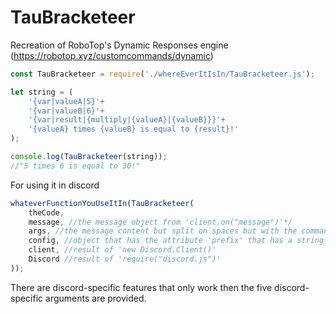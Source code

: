 # TauBracketeer
Recreation of RoboTop's Dynamic Responses engine (https://robotop.xyz/customcommands/dynamic)
```js
const TauBracketeer = require('./whereEverItIsIn/TauBracketeer.js');

let string = (
	'{var|valueA|5}'+
	'{var|valueB|6}'+
	'{var|result|{multiply|{valueA}|{valueB}}}'+
	'{valueA} times {valueB} is equal to {result}!'
);

console.log(TauBracketeer(string));
//"5 times 6 is equal to 30!"
```
For using it in discord
```js
whateverFunctionYouUseItIn(TauBracketeer(
	theCode,
	message, //the message object from 'client.on("message")'*/
	args, //the message content but split on spaces but with the command that was called removed
	config, //object that has the attribute 'prefix' that has a string in it that is your bot's prefix
	client, //result of 'new Discord.Client()'
	Discord //result of 'require("discord.js")'
));
```
There are discord-specific features that only work then the five discord-specific arguments are provided.
